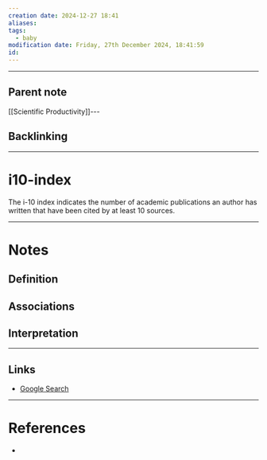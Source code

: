 ```yaml
---
creation date: 2024-12-27 18:41
aliases: 
tags:
  - baby
modification date: Friday, 27th December 2024, 18:41:59
id:
---
```

---

## Parent note
[[Scientific Productivity]]---
## Backlinking


---
# i10-index
The i-10 index indicates the number of academic publications an author has written that have been cited by at least 10 sources.

---
# Notes

## Definition

## Associations

## Interpretation

---
## Links
- [Google Search](https://www.google.com/search?q=i10-index)

---
# References
+ 